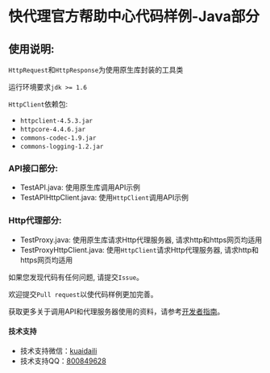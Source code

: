 # 快代理官方帮助中心代码样例-Java部分

## 使用说明:
`HttpRequest`和`HttpResponse`为使用原生库封装的工具类

运行环境要求`jdk >= 1.6`

`HttpClient`依赖包:
* `httpclient-4.5.3.jar`
* `httpcore-4.4.6.jar`
* `commons-codec-1.9.jar`
* `commons-logging-1.2.jar`

### API接口部分:
* TestAPI.java: 使用原生库调用API示例
* TestAPIHttpClient.java: 使用`HttpClient`调用API示例

### Http代理部分:
* TestProxy.java: 使用原生库请求Http代理服务器, 请求http和https网页均适用
* TestProxyHttpClient.java: 使用`HttpClient`请求Http代理服务器, 请求http和https网页均适用

如果您发现代码有任何问题, 请提交`Issue`。

欢迎提交`Pull request`以使代码样例更加完善。

获取更多关于调用API和代理服务器使用的资料，请参考[开发者指南](https://help.kuaidaili.com/dev/api/)。

#### 技术支持

* 技术支持微信：<a href="https://img.kuaidaili.com/img/service_wx.jpg">kuaidaili</a>
* 技术支持QQ：<a href="http://q.url.cn/CDksXo?_type=wpa&qidian=true">800849628</a>
